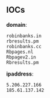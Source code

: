 
## IOCs

__domain__:

```text
robinbanks.in
rbresults.pm
robinbanks.cc
Rbpages.nl
Rbpagev2.in
Rbresults.pm
```
__ipaddress__:

```text
5.206.227.166
185.61.137.142
```